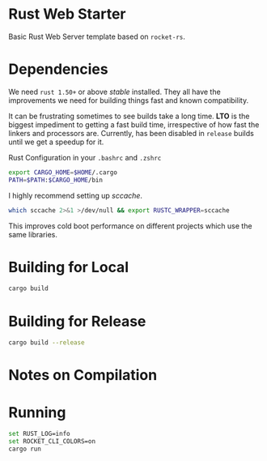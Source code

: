# Rust Web Starter

Basic Rust Web Server template based on `rocket-rs`. 

# Dependencies

We need `rust 1.50+` or above *stable* installed. They all have the
improvements we need for building things fast and known compatibility.

It can be frustrating sometimes to see builds take a long time. **LTO**
is the biggest impediment to getting a fast build time, irrespective of 
how fast the linkers and processors are. Currently, has been disabled
in `release` builds until we get a speedup for it.

Rust Configuration in your `.bashrc` and `.zshrc`

```bash
export CARGO_HOME=$HOME/.cargo
PATH=$PATH:$CARGO_HOME/bin
```

I highly recommend setting up *sccache*.

```bash
which sccache 2>&1 >/dev/null && export RUSTC_WRAPPER=sccache
```

This improves cold boot performance on different projects which
use the same libraries.

# Building for Local
```bash
cargo build
```

# Building for Release

```bash
cargo build --release
```

# Notes on Compilation

# Running

```bash
set RUST_LOG=info
set ROCKET_CLI_COLORS=on
cargo run
```
